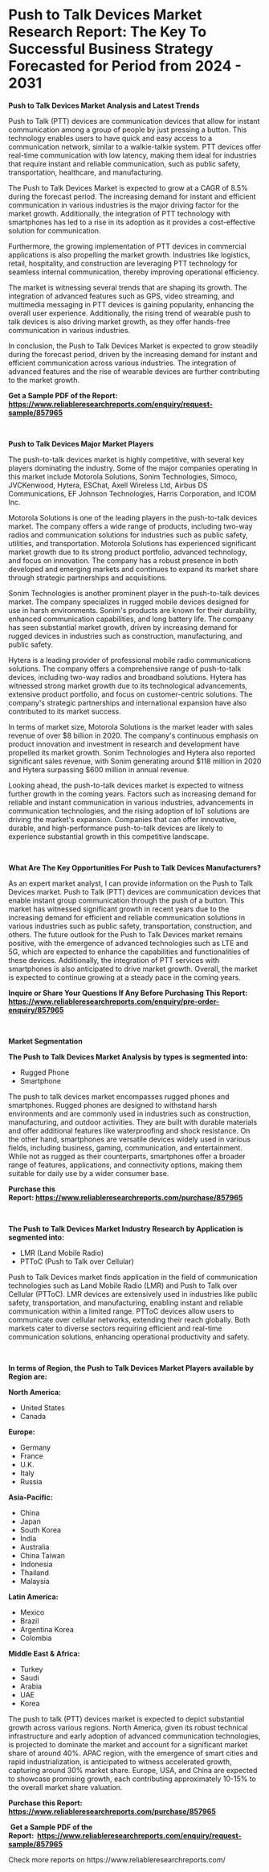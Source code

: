 <p><h1>Push to Talk Devices Market Research Report: The Key To Successful Business Strategy Forecasted for Period from 2024 - 2031</h1></p><p><strong>Push to Talk Devices Market Analysis and Latest Trends</strong></p>
<p><p>Push to Talk (PTT) devices are communication devices that allow for instant communication among a group of people by just pressing a button. This technology enables users to have quick and easy access to a communication network, similar to a walkie-talkie system. PTT devices offer real-time communication with low latency, making them ideal for industries that require instant and reliable communication, such as public safety, transportation, healthcare, and manufacturing.</p><p>The Push to Talk Devices Market is expected to grow at a CAGR of 8.5% during the forecast period. The increasing demand for instant and efficient communication in various industries is the major driving factor for the market growth. Additionally, the integration of PTT technology with smartphones has led to a rise in its adoption as it provides a cost-effective solution for communication.</p><p>Furthermore, the growing implementation of PTT devices in commercial applications is also propelling the market growth. Industries like logistics, retail, hospitality, and construction are leveraging PTT technology for seamless internal communication, thereby improving operational efficiency.</p><p>The market is witnessing several trends that are shaping its growth. The integration of advanced features such as GPS, video streaming, and multimedia messaging in PTT devices is gaining popularity, enhancing the overall user experience. Additionally, the rising trend of wearable push to talk devices is also driving market growth, as they offer hands-free communication in various industries.</p><p>In conclusion, the Push to Talk Devices Market is expected to grow steadily during the forecast period, driven by the increasing demand for instant and efficient communication across various industries. The integration of advanced features and the rise of wearable devices are further contributing to the market growth.</p></p>
<p><strong>Get a Sample PDF of the Report:&nbsp; <a href="https://www.reliableresearchreports.com/enquiry/request-sample/857965">https://www.reliableresearchreports.com/enquiry/request-sample/857965</a></strong></p>
<p>&nbsp;</p>
<p><strong>Push to Talk Devices Major Market Players</strong></p>
<p><p>The push-to-talk devices market is highly competitive, with several key players dominating the industry. Some of the major companies operating in this market include Motorola Solutions, Sonim Technologies, Simoco, JVCKenwood, Hytera, ESChat, Axell Wireless Ltd, Airbus DS Communications, EF Johnson Technologies, Harris Corporation, and ICOM Inc.</p><p>Motorola Solutions is one of the leading players in the push-to-talk devices market. The company offers a wide range of products, including two-way radios and communication solutions for industries such as public safety, utilities, and transportation. Motorola Solutions has experienced significant market growth due to its strong product portfolio, advanced technology, and focus on innovation. The company has a robust presence in both developed and emerging markets and continues to expand its market share through strategic partnerships and acquisitions.</p><p>Sonim Technologies is another prominent player in the push-to-talk devices market. The company specializes in rugged mobile devices designed for use in harsh environments. Sonim's products are known for their durability, enhanced communication capabilities, and long battery life. The company has seen substantial market growth, driven by increasing demand for rugged devices in industries such as construction, manufacturing, and public safety.</p><p>Hytera is a leading provider of professional mobile radio communications solutions. The company offers a comprehensive range of push-to-talk devices, including two-way radios and broadband solutions. Hytera has witnessed strong market growth due to its technological advancements, extensive product portfolio, and focus on customer-centric solutions. The company's strategic partnerships and international expansion have also contributed to its market success.</p><p>In terms of market size, Motorola Solutions is the market leader with sales revenue of over $8 billion in 2020. The company's continuous emphasis on product innovation and investment in research and development have propelled its market growth. Sonim Technologies and Hytera also reported significant sales revenue, with Sonim generating around $118 million in 2020 and Hytera surpassing $600 million in annual revenue.</p><p>Looking ahead, the push-to-talk devices market is expected to witness further growth in the coming years. Factors such as increasing demand for reliable and instant communication in various industries, advancements in communication technologies, and the rising adoption of IoT solutions are driving the market's expansion. Companies that can offer innovative, durable, and high-performance push-to-talk devices are likely to experience substantial growth in this competitive landscape.</p></p>
<p>&nbsp;</p>
<p><strong>What Are The Key Opportunities For Push to Talk Devices Manufacturers?</strong></p>
<p><p>As an expert market analyst, I can provide information on the Push to Talk Devices market. Push to Talk (PTT) devices are communication devices that enable instant group communication through the push of a button. This market has witnessed significant growth in recent years due to the increasing demand for efficient and reliable communication solutions in various industries such as public safety, transportation, construction, and others. The future outlook for the Push to Talk Devices market remains positive, with the emergence of advanced technologies such as LTE and 5G, which are expected to enhance the capabilities and functionalities of these devices. Additionally, the integration of PTT services with smartphones is also anticipated to drive market growth. Overall, the market is expected to continue growing at a steady pace in the coming years.</p></p>
<p><strong>Inquire or Share Your Questions If Any Before Purchasing This Report: <a href="https://www.reliableresearchreports.com/enquiry/pre-order-enquiry/857965">https://www.reliableresearchreports.com/enquiry/pre-order-enquiry/857965</a></strong></p>
<p>&nbsp;</p>
<p><strong>Market Segmentation</strong></p>
<p><strong>The Push to Talk Devices Market Analysis by types is segmented into:</strong></p>
<p><ul><li>Rugged Phone</li><li>Smartphone</li></ul></p>
<p><p>The push to talk devices market encompasses rugged phones and smartphones. Rugged phones are designed to withstand harsh environments and are commonly used in industries such as construction, manufacturing, and outdoor activities. They are built with durable materials and offer additional features like waterproofing and shock resistance. On the other hand, smartphones are versatile devices widely used in various fields, including business, gaming, communication, and entertainment. While not as rugged as their counterparts, smartphones offer a broader range of features, applications, and connectivity options, making them suitable for daily use by a wider consumer base.</p></p>
<p><strong>Purchase this Report:&nbsp;<a href="https://www.reliableresearchreports.com/purchase/857965">https://www.reliableresearchreports.com/purchase/857965</a></strong></p>
<p>&nbsp;</p>
<p><strong>The Push to Talk Devices Market Industry Research by Application is segmented into:</strong></p>
<p><ul><li>LMR (Land Mobile Radio)</li><li>PTToC (Push to Talk over Cellular)</li></ul></p>
<p><p>Push to Talk Devices market finds application in the field of communication technologies such as Land Mobile Radio (LMR) and Push to Talk over Cellular (PTToC). LMR devices are extensively used in industries like public safety, transportation, and manufacturing, enabling instant and reliable communication within a limited range. PTToC devices allow users to communicate over cellular networks, extending their reach globally. Both markets cater to diverse sectors requiring efficient and real-time communication solutions, enhancing operational productivity and safety.</p></p>
<p>&nbsp;</p>
<p><strong>In terms of Region, the Push to Talk Devices Market Players available by Region are:</strong></p>
<p>
    <p> <strong> North America: </strong>
        <ul>
            <li>United States</li>
            <li>Canada</li>
        </ul>
        </p> 
    <p> <strong> Europe: </strong>
        <ul>
            <li>Germany</li>
            <li>France</li>
            <li>U.K.</li>
            <li>Italy</li>
            <li>Russia</li>
        </ul>
        </p> 
    <p> <strong> Asia-Pacific: </strong>
        <ul>
            <li>China</li>
            <li>Japan</li>
            <li>South Korea</li>
            <li>India</li>
            <li>Australia</li>
            <li>China Taiwan</li>
            <li>Indonesia</li>
            <li>Thailand</li>
            <li>Malaysia</li>
        </ul>
        </p> 
    <p> <strong> Latin America: </strong>
        <ul>
            <li>Mexico</li>
            <li>Brazil</li>
            <li>Argentina Korea</li>
            <li>Colombia</li>
        </ul>
        </p> 
    <p> <strong> Middle East & Africa: </strong>
        <ul>
            <li>Turkey</li>
            <li>Saudi</li>
            <li>Arabia</li>
            <li>UAE</li>
            <li>Korea</li>
        </ul>
    </p>
    </p>
<p><p>The push to talk (PTT) devices market is expected to depict substantial growth across various regions. North America, given its robust technical infrastructure and early adoption of advanced communication technologies, is projected to dominate the market and account for a significant market share of around 40%. APAC region, with the emergence of smart cities and rapid industrialization, is anticipated to witness accelerated growth, capturing around 30% market share. Europe, USA, and China are expected to showcase promising growth, each contributing approximately 10-15% to the overall market share valuation.</p></p>
<p><strong>Purchase this Report: <a href="https://www.reliableresearchreports.com/purchase/857965">https://www.reliableresearchreports.com/purchase/857965</a></strong></p>
<p>&nbsp;<strong>Get a Sample PDF of the Report:&nbsp;&nbsp;<a href="https://www.reliableresearchreports.com/enquiry/request-sample/857965">https://www.reliableresearchreports.com/enquiry/request-sample/857965</a></strong></p>
<p><strong></strong></p>
<p>Check more reports on https://www.reliableresearchreports.com/</p>